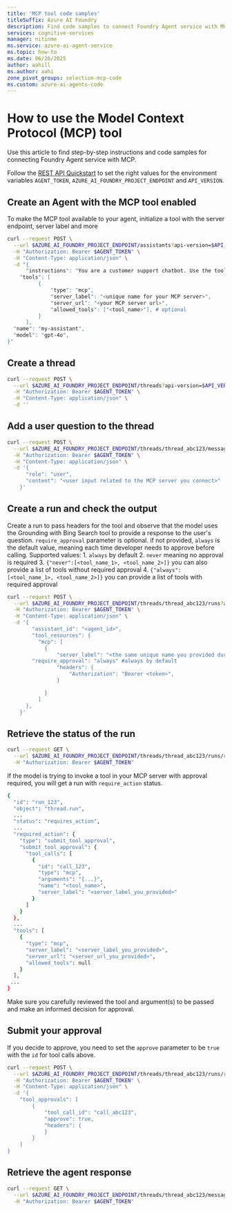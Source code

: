 ```yaml
---
title: 'MCP tool code samples'
titleSuffix: Azure AI Foundry
description: Find code samples to connect Foundry Agent service with MCP.
services: cognitive-services
manager: nitinme
ms.service: azure-ai-agent-service
ms.topic: how-to
ms.date: 06/26/2025
author: aahill
ms.author: aahi
zone_pivot_groups: selection-mcp-code
ms.custom: azure-ai-agents-code
---
```


# How to use the Model Context Protocol (MCP) tool

Use this article to find step-by-step instructions and code samples for connecting Foundry Agent service with MCP.

Follow the [REST API Quickstart](../../quickstart.md?pivots=rest-api#api-call-information) to set the right values for the environment variables `AGENT_TOKEN`, `AZURE_AI_FOUNDRY_PROJECT_ENDPOINT` and `API_VERSION`.


## Create an Agent with the MCP tool enabled

To make the MCP tool available to your agent, initialize a tool with the server endpoint, server label and more
```bash
curl --request POST \
  --url $AZURE_AI_FOUNDRY_PROJECT_ENDPOINT/assistants?api-version=$API_VERSION \
  -H "Authorization: Bearer $AGENT_TOKEN" \
  -H "Content-Type: application/json" \
  -d "{
	  "instructions": "You are a customer support chatbot. Use the tools provided and your knowledge base to best respond to customer queries.",
  	"tools": [
          {
              "type": "mcp",
              "server_label": "<unique name for your MCP server>",
              "server_url": "<your MCP server url>",
              "allowed_tools": ["<tool_name>"], # optional
          }
      ],
  "name": "my-assistant",
  "model": "gpt-4o",
}"
```

## Create a thread

```bash
curl --request POST \
  --url $AZURE_AI_FOUNDRY_PROJECT_ENDPOINT/threads?api-version=$API_VERSION \
  -H "Authorization: Bearer $AGENT_TOKEN" \
  -H "Content-Type: application/json" \
  -d ''
```

## Add a user question to the thread

```bash
curl --request POST \
  --url $AZURE_AI_FOUNDRY_PROJECT_ENDPOINT/threads/thread_abc123/messages?api-version=$API_VERSION \
  -H "Authorization: Bearer $AGENT_TOKEN" \
  -H "Content-Type: application/json" \
  -d '{
      "role": "user",
      "content": "<user input related to the MCP server you connect>"
    }'
```

## Create a run and check the output

Create a run to pass headers for the tool and observe that the model uses the Grounding with Bing Search tool to provide a response to the user's question. 
`require_approval` parameter is optional. if not provided, `always` is the default value, meaning each time developer needs to approve before calling. Supported values:
      1. `always` by default
      2. `never` meaning no approval is required
      3. `{"never":[<tool_name_1>, <tool_name_2>]}` you can also provide a list of tools without required approval
      4. `{"always":[<tool_name_1>, <tool_name_2>]}` you can provide a list of tools with required approval

```bash
curl --request POST \
  --url $AZURE_AI_FOUNDRY_PROJECT_ENDPOINT/threads/thread_abc123/runs?api-version=$API_VERSION \
  -H "Authorization: Bearer $AGENT_TOKEN" \
  -H "Content-Type: application/json" \
  -d '{
	    "assistant_id": "<agent_id>",
    	"tool_resources": {
          "mcp": [
            {
                "server_label": "<the same unique name you provided during agent creation>",
		"require_approval": "always" #always by default
                "headers": {
                    "Authorization": "Bearer <token>",
                }

            }
          ]
      },
    }'
```
## Retrieve the status of the run

```bash
curl --request GET \
  --url $AZURE_AI_FOUNDRY_PROJECT_ENDPOINT/threads/thread_abc123/runs/run_abc123?api-version=$API_VERSION \
  -H "Authorization: Bearer $AGENT_TOKEN"
```

If the model is trying to invoke a tool in your MCP server with approval required, you will get a run with `require_action` status.
```bash
{
  "id": "run_123",
  "object": "thread.run",
  ...
  "status": "requires_action",
  ...
  "required_action": {
    "type": "submit_tool_approval",
    "submit_tool_approval": {
      "tool_calls": [
        {
          "id": "call_123",
          "type": "mcp",
          "arguments": "{...}",
          "name": "<tool_name>",
          "server_label": "<server_label_you_provided>"
        }
      ]
    }
  },
  ...
  "tools": [
    {
      "type": "mcp",
      "server_label": "<server_label_you_provided>",
      "server_url": "<server_url_you_provided>",
      "allowed_tools": null
    }
  ],
 ...
}
```
Make sure you carefully reviewed the tool and argument(s) to be passed and make an informed decision for approval.

## Submit your approval
If you decide to approve, you need to set the `approve` parameter to be `true` with the `id` for tool calls above.
```bash
curl --request POST \
  --url $AZURE_AI_FOUNDRY_PROJECT_ENDPOINT/threads/thread_abc123/runs/run_abc123/submit_tool_outputs?api-version=$API_VERSION \
  -H "Authorization: Bearer $AGENT_TOKEN" \
  -H "Content-Type: application/json" \
  -d '{
	"tool_approvals": [
        {
            "tool_call_id": "call_abc123",
            "approve": true,
            "headers": {
            }
        }
    ]
}
```


## Retrieve the agent response

```bash
curl --request GET \
  --url $AZURE_AI_FOUNDRY_PROJECT_ENDPOINT/threads/thread_abc123/messages?api-version=$API_VERSION \
  -H "Authorization: Bearer $AGENT_TOKEN"
```
